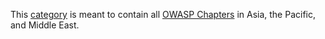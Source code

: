 <noinclude> This [category](:Special:Categories "wikilink") is meant to
contain all [OWASP Chapters](:Category:OWASP_Chapter "wikilink") in
Asia, the Pacific, and Middle East. </noinclude>